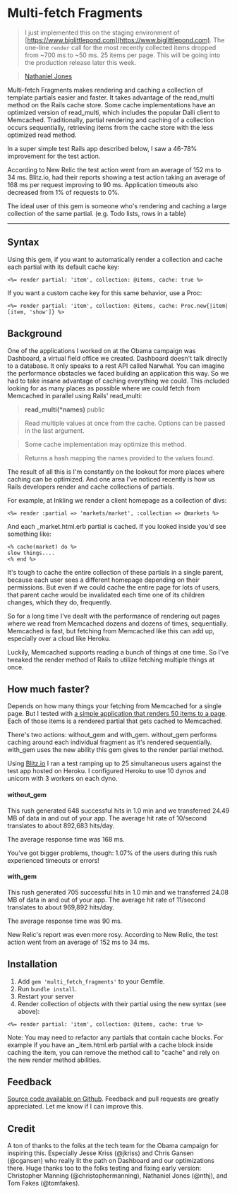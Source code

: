 Multi-fetch Fragments
===========

> I just implemented this on the staging environment of [https://www.biglittlepond.com](https://www.biglittlepond.com). The one-line `render` call for the most recently collected items dropped from ~700 ms to ~50 ms. 25 items per page. This will be going into the production release later this week.

>  [Nathaniel Jones](@thenthj)


Multi-fetch Fragments makes rendering and caching a collection of template partials easier and faster. It takes advantage of the read_multi method on the Rails cache store. Some cache implementations have an optimized version of read_multi, which includes the popular Dalli client to Memcached. Traditionally, partial rendering and caching of a collection occurs sequentially, retrieving items from the cache store with the less optimized read method.

In a super simple test Rails app described below, I saw a 46-78% improvement for the test action.

According to New Relic the test action went from an average of 152 ms to 34 ms. Blitz.io, had their reports showing a test action taking an average of 168 ms per request improving to 90 ms. Application timeouts also decreased from 1% of requests to 0%.

The ideal user of this gem is someone who's rendering and caching a large collection of the same partial. (e.g. Todo lists, rows in a table)

<hr/> 

## Syntax

Using this gem, if you want to automatically render a collection and cache each partial with its default cache key: 

```
<%= render partial: 'item', collection: @items, cache: true %>
```

If you want a custom cache key for this same behavior, use a Proc: 

```
<%= render partial: 'item', collection: @items, cache: Proc.new{|item| [item, 'show']} %>
```

## Background

One of the applications I worked on at the Obama campaign was Dashboard, a virtual field office we created. Dashboard doesn't talk directly to a database. It only speaks to a rest API called Narwhal. You can imagine the performance obstacles we faced building an application this way. So we had to take insane advantage of caching everything we could. This included looking for as many places as possible where we could fetch from Memcached in parallel using Rails' read_multi: 

> <b>read_multi(*names)</b> public

> Read multiple values at once from the cache. Options can be passed in the last argument.

> Some cache implementation may optimize this method.

> Returns a hash mapping the names provided to the values found.

The result of all this is I'm constantly on the lookout for more places where caching can be optimized. And one area I've noticed recently is how us Rails developers render and cache collections of partials. 

For example, at Inkling we render a client homepage as a collection of divs: 

```
<%= render :partial => 'markets/market', :collection => @markets %>
```

And each _market.html.erb partial is cached. If you looked inside you'd see something like: 

```
<% cache(market) do %>
slow things....
<% end %>
```

It's tough to cache the entire collection of these partials in a single parent, because each user sees a different homepage depending on their permissions. But even if we could cache the entire page for lots of users, that parent cache would be invalidated each time one of its children changes, which they do, frequently. 

So for a long time I've dealt with the performance of rendering out pages where we read from Memcached dozens and dozens of times, sequentially. Memcached is fast, but fetching from Memcached like this can add up, especially over a cloud like Heroku. 

Luckily, Memcached supports reading a bunch of things at one time. So I've tweaked the render method of Rails to utilize fetching multiple things at once. 

How much faster?
-----------------------------

Depends on how many things your fetching from Memcached for a single page. But I tested with [a simple application that renders 50 items to a page](https://github.com/n8/multi_fetch_fragments_test_app). Each of those items is a rendered partial that gets cached to Memcached. 

There's two actions: without_gem and with_gem. without_gem performs caching around each individual fragment as it's rendered sequentially. with_gem uses the new ability this gem gives to the render partial method. 

Using [Blitz.io](http://blitz.io) I ran a test ramping up to 25 simultaneous users against the test app hosted on Heroku. I configured Heroku to use 10 dynos and unicorn with 3 workers on each dyno.

#### without_gem

This rush generated 648 successful hits in 1.0 min and we transferred 24.49 MB of data in and out of your app. The average hit rate of 10/second translates to about 892,683 hits/day.

The average response time was 168 ms.

You've got bigger problems, though: 1.07% of the users during this rush experienced timeouts or errors!

#### with_gem

This rush generated 705 successful hits in 1.0 min and we transferred 24.08 MB of data in and out of your app. The average hit rate of 11/second translates to about 969,892 hits/day.

The average response time was 90 ms.

New Relic's report was even more rosy. According to New Relic, the test action went from an average of 152 ms to 34 ms.

Installation
------------

1. Add `gem 'multi_fetch_fragments'` to your Gemfile.
2. Run `bundle install`.
3. Restart your server 
4. Render collection of objects with their partial using the new syntax (see above): 

```
<%= render partial: 'item', collection: @items, cache: true %>
```

Note: You may need to refactor any partials that contain cache blocks. For example if you have an _item.html.erb partial with a cache block inside caching the item, you can remove the method call to "cache" and rely on the new render method abilities.

Feedback
--------
[Source code available on Github](https://github.com/n8/multi_fetch_fragments). Feedback and pull requests are greatly appreciated.  Let me know if I can improve this.

Credit
--------
A ton of thanks to the folks at the tech team for the Obama campaign for inspiring this. Especially Jesse Kriss (@jkriss) and Chris Gansen (@cgansen) who really lit the path on Dashboard and our optimizations there. Huge thanks too to the folks testing and fixing early version: Christopher Manning (@christophermanning), Nathaniel Jones (@nthj), and Tom Fakes (@tomfakes).

